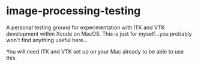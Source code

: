 # image-processing-testing

A personal testing ground for experimentation with ITK and VTK development within Xcode on MacOS. This is just for 
myself...you probably won't find anything useful here...

You will need ITK and VTK set up on your Mac already to be able to use this.
